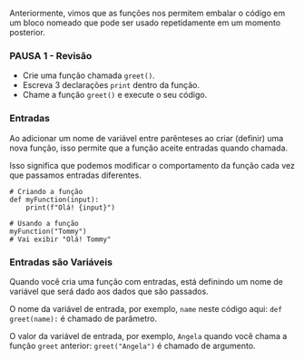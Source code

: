 Anteriormente, vimos que as funções nos permitem embalar o código em um bloco nomeado que pode ser usado repetidamente em um momento posterior.

### PAUSA 1 - Revisão
- Crie uma função chamada `greet()`.
- Escreva 3 declarações `print` dentro da função.
- Chame a função `greet()` e execute o seu código.

### Entradas
Ao adicionar um nome de variável entre parênteses ao criar (definir) uma nova função, isso permite que a função aceite entradas quando chamada.

Isso significa que podemos modificar o comportamento da função cada vez que passamos entradas diferentes.

```
# Criando a função
def myFunction(input):
    print(f"Olá! {input}")
```
```
# Usando a função
myFunction("Tommy") 
# Vai exibir "Olá! Tommy"
```

### Entradas são Variáveis
Quando você cria uma função com entradas, está definindo um nome de variável que será dado aos dados que são passados.

O nome da variável de entrada, por exemplo, `name` neste código aqui: `def greet(name):` é chamado de parâmetro.

O valor da variável de entrada, por exemplo, `Angela` quando você chama a função `greet` anterior: `greet("Angela")` é chamado de argumento.